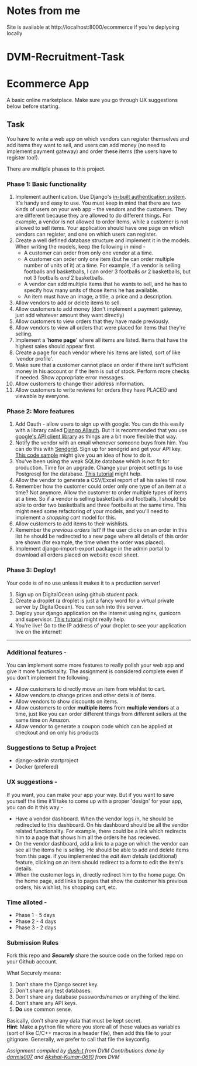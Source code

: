 # Notes from me
Site is available at http://localhost:8000/ecommerce if you're deplyoing locally


# DVM-Recruitment-Task
# Ecommerce App
A basic online marketplace. Make sure you go through UX suggestions below before starting.

## Task
You have to write a web app on which vendors can register themselves and add items they want to sell, and users can add money (no need to implement payment gateway)
and order these items (the users have to register too!).

There are multiple phases to this project.


### Phase 1: Basic functionality
1. Implement authentication. Use Django's [in-built authentication system](https://docs.djangoproject.com/en/3.0/topics/auth/).
It's handy and easy to use. You must keep in mind that there are two kinds of users on your web app - the vendors and the customers.
They are different because they are allowed to do different things. For example, a vendor is not allowed to order items, while a 
customer is not allowed to sell items. Your application should have one page on which vendors can register, and one on which users
can register.
2. Create a well defined database structure and implement it in the models. When writing the models, keep the following in mind - 
    * A customer can order from only one vendor at a time.
    * A customer can order only one item (but he can order multiple number of units of it) at a time. For example, if a vendor
    is selling footballs and basketballs, I can order 3 footballs *or* 2 basketballs, but not 3 footballs *and* 2 basketballs.
    * A vendor can add multiple items that he wants to sell, and he has to specify how many units of those items he 
    has available.
    * An item must have an image, a title, a price and a description.
3. Allow vendors to add or delete items to sell.
4. Allow customers to add money (don't implement a payment gateway, just add whatever amount they want directly)
6. Allow customers to view orders that they have made previously.
6. Allow vendors to view all orders that were placed for items that they're selling.
7. Implement a '**home page**' where all items are listed. Items that have the highest sales should appear first.
8. Create a page for each vendor where his items are listed, sort of like 'vendor profile'.
9. Make sure that a customer cannot place an order if there isn't sufficient money in his account or if the item is out of
stock. Perform more checks if needed. Show appropriate error messages.
10. Allow customers to change their address information.
11. Allow customers to write reviews for orders they have PLACED and viewable by everyone.


### Phase 2: More features
1. Add Oauth - allow users to sign up with google. You can do this easily with a library called [Django Allauth](https://wsvincent.com/django-allauth-tutorial/).
But it is recommended that you use [google's API client library](https://www.datadependence.com/2016/03/google-python-library-oauth2/)
as things are a bit more flexible that way.
2. Notify the vendor with an email whenever someone buys from him. You can do this with [Sendgrid](https://sendgrid.com).
Sign up for sendgrid and get your API key. [This code sample](https://sendgrid.com/docs/for-developers/sending-email/v3-python-code-example/)
might give you an idea of how to do it.
3. You've been using the weak SQLite database which is not fit for production. Time for an upgrade. Change your project
settings to use Postgresql for the database. [This tutorial](https://stackpython.medium.com/how-to-start-django-project-with-a-database-postgresql-aaa1d74659d8/)
might help.
4. Allow the vendor to generate a CSV/Excel report of all his sales till now.
5. Remember how the customer could order only one type of an item at a time? Not anymore. Allow the customer to order multiple
types of items at a time. So if a vendor is selling basketballs and footballs, I should be able to order two basketballs 
and three footballs at the same time. This might need some refactoring of your models, and you'll need to implement a 
*shopping cart* model for this.
5. Allow customers to add items to their wishlists.
6. Remember the *previous orders* list? If the user clicks on an order in this list he should be redirected to a new page where
all details of this order are shown (for example, the time when the order was placed).
7. Implement django-import-export package in the admin portal to download all orders placed on website excel sheet.


### Phase 3: Deploy!
Your code is of no use unless it makes it to a production server!
1. Sign up on DigitalOcean using github student pack.
2. Create a droplet (a droplet is just a fancy word for a virtual private server by DigitalOcean). You can ssh into this server.
3. Deploy your django application on the internet using nginx, gunicorn and supervisor. [This tutorial](https://rakibul.net/django-gunicorn-supervisor-nginx)
might really help.
4. You're live! Go to the IP address of your droplet to see your application live on the internet!

---

### Additional features -
You can implement some more features to really polish your web app and give it more functionality. The assignment is
considered complete even if you don't implement the following. 
* Allow customers to directly move an item from wishlist to cart.
* Allow vendors to change prices and other details of items.
* Allow vendors to show discounts on items.
* Allow customers to order **multiple items** from **multiple vendors** at a time, just like you can order different things
from different sellers at the same time on Amazon.
* Allow vendor to generate a coupon code which can be applied at checkout and on only his products

### Suggestions to Setup a Project
* django-admin startproject
* Docker (prefered)

### UX suggestions -
If you want, you can make your app your way. But if you want to save yourself the time it'll take to come up with a proper
'design' for your app, you can do it this way - 
* Have a vendor dashboard. When the vendor logs in, he should be redirected to this dashboard. On his dashboard should be all
the vendor related functionality. For example, there could be a link which redirects him to a page that shows him all the orders
he has recieved.
* On the vendor dashboard, add a link to a page on which the vendor can see all the items he is selling. He should be able
to add and delete items from this page. If you implemented the *edit item details* (additional) feature, clicking on an item 
should redirect to a form to edit the item's details.
* When the customer logs in, directly redirect him to the home page. On the home page, add links to pages that show the customer
his previous orders, his wishlist, his shopping cart, etc.


### Time alloted -
  - Phase 1 - 5 days
  - Phase 2 - 4 days
  - Phase 3 - 2 days
  

### Submission Rules
Fork this repo and ***Securely*** share the source code on the forked repo on your Github account.  

What Securely means:
  1. Don't share the Django secret key.
  2. Don't share any test databases.
  3. Don't share any database passwords/names or anything of the kind.
  4. Don't share any API keys.
  5. **Do** use common sense.

Basically, don't share any data that must be kept secret.  
**Hint**: Make a python file where you store all of these values as variables (sort of like C/C++ macros in a header file), then add this file to your gitignore. Generally, we prefer to call that file the keyconfig.

*Assignment compiled by [dush-t](https://github.com/dush-t) from DVM*
*Contributions done by [darmis007](https://github.com/darmis007) and [Akshat-Kumar-0610](https://github.com/Akshat-Kumar-0610) from DVM* 

